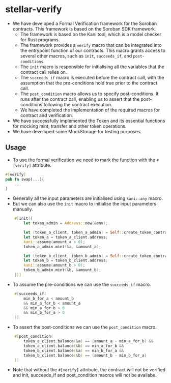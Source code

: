 # stellar-verify

- We have developed a Formal Verification framework for the Soroban contracts. This framework is based on the Soroban SDK framework.
  - The framework is based on the Kani tool, which is a model checker for Rust programs.
  - The framework provides a `verify` macro that can be integrated into the entrypoint function of our contracts. This macro grants access to several other macros, such as `init`, `succeeds_if`, and `post-conditions`.
  - The `init` macro is responsible for initialising all the variables that the contract call relies on.
  - The `succeeds_if` macro is executed before the contract call, with the assumption that the pre-conditions hold true prior to the contract call.
  - The `post_condition` macro allows us to specify post-conditions. It runs after the contract call, enabling us to assert that the post-conditions following the contract execution.
  - We have completed the implementation of the required macros for contract and verification.
- We have successfully implemented the Token and its essential functions for mocking mint, transfer and other token operations.
- We have developed some MockStorage for testing purposes.

## Usage

- To use the formal verification we need to mark the function with the `#[verify]` attribute.

```rust
#[verify]
pub fn swap(...){
    ...
}
```

- Generally all the input parameters are initialised using `kani::any` macro.
- But we can also use the `init` macro to initialise the input parameters manually.

```rust
    #[init({
        let token_admin = Address::new(&env);

        let (token_a_client, token_a_admin) = Self::create_token_contract(&env, &token_admin);
        let token_a = token_a_client.address;
        kani::assume(amount_a > 0);
        token_a_admin.mint(&a, &amount_a);

        let (token_b_client, token_b_admin) = Self::create_token_contract(&env, &token_admin);
        let token_b = token_b_client.address;
        kani::assume(amount_b > 0);
        token_b_admin.mint(&b, &amount_b);
    })]
```

- To assume the pre-conditions we can use the `succeeds_if` macro.

```rust
    #[succeeds_if(
        min_b_for_a < amount_b 
        && min_a_for_b < amount_a
        && min_a_for_b > 0
        && min_b_for_a > 0
    )]
```

- To assert the post-conditions we can use the `post_condition` macro.

```rust
    #[post_condition(
        token_a_client.balance(&a) == (amount_a - min_a_for_b) &&
        token_a_client.balance(&b) == min_a_for_b &&
        token_b_client.balance(&a) == min_b_for_a &&
        token_b_client.balance(&b) == (amount_b - min_b_for_a)
    )]
```

- Note that without the `#[verify]` attribute, the contract will not be verified and init, succeeds_if and post_condition macros will not be availabe.
